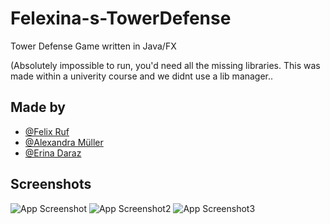 # Felexina-s-TowerDefense

Tower Defense Game written in Java/FX 

(Absolutely impossible to run, you'd need all the missing libraries. This was made within a univerity course and we didnt use a lib manager..


## Made by
- [@Felix Ruf](https://www.github.com/MalibusParty)
- [@Alexandra Müller](https://www.github.com/Athayna)
- [@Erina Daraz](https://www.github.com/erinadaraz)


## Screenshots

![App Screenshot](https://i.imgur.com/ESlRKzw.png)
![App Screenshot2](https://i.imgur.com/8N6Em9R.png)
![App Screenshot3](https://i.imgur.com/BKE1384.png)

